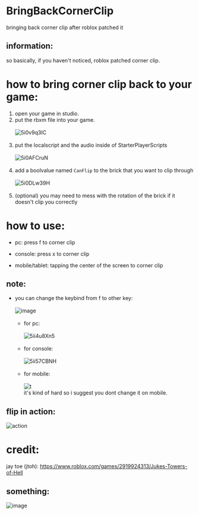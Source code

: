 # BringBackCornerClip
bringing back corner clip after roblox patched it
## information:
so basically, if you haven't noticed, roblox patched corner clip.
# how to bring corner clip back to your game:
1. open your game in studio.
2. put the rbxm file into your game.<br><br>
![5i0v9q3IC](https://user-images.githubusercontent.com/92669198/145666110-0c763852-5248-45a7-a881-20dc4ec84141.gif) <br><br>
3. put the localscript and the audio inside of StarterPlayerScripts<br><br>
![5i0AFCruN](https://user-images.githubusercontent.com/92669198/145666728-0f692426-5c7b-4db1-880c-b081122159c0.gif) <br><br>
4. add a boolvalue named ``CanFlip`` to the brick that you want to clip through<br><br>
![5i0DLw39H](https://user-images.githubusercontent.com/92669198/145667021-c9718360-6927-49a6-b4e3-f249c0f1b605.gif) <br><br>
5. (optional) you may need to mess with the rotation of the brick if it doesn't clip you correctly
# how to use:
- pc: press f to corner clip
- console: press x to corner clip

- mobile/tablet: tapping the center of the screen to corner clip
## note:
- you can change the keybind from f to other key: <br><br>
![image](https://axtrct.please-end.me/5ii5PybVt.png) <br><br>
  + for pc: <br><br>
    ![5ii4u8Xn5](https://axtrct.please-end.me/5ii4u8Xn5.gif) <br><br>
  + for console: <br><br>
    ![5ii57CBNH](https://axtrct.please-end.me/5ii57CBNH.gif)<br><br>
  + for mobile: <br><br>
    ![t](https://axtrct.please-end.me/5ii6qTFd2.png) <br>
  it's kind of hard so i suggest you dont change it on mobile.
## flip in action:
  ![action](https://axtrct.please-end.me/5ii9VyomH.gif)
# credit:
jay toe (jtoh): https://www.roblox.com/games/2919924313/Jukes-Towers-of-Hell
## something:
![image](https://user-images.githubusercontent.com/92669198/145667083-a95b8ab3-5883-4b4e-9253-c958cc92ff79.png)
